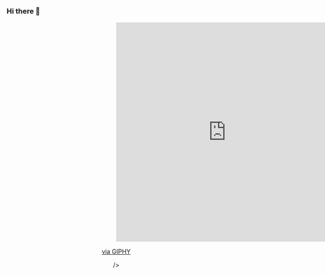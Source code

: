 ### Hi there 👋

<div id="header" align="center">
  <div style="width:100%;height:0;padding-bottom:100%;position:relative;"><iframe src="https://giphy.com/embed/vLlpbDafjgHystuJ0a" width="100%" height="100%" style="position:absolute" frameBorder="0" class="giphy-embed" allowFullScreen></iframe></div><p><a href="https://giphy.com/gifs/webfx-code-interactive-code-a-yoda-vLlpbDafjgHystuJ0a">via GIPHY</a></p>/>
</div>
